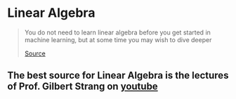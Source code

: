 # Linear Algebra

> You do not need to learn linear algebra before you get started in machine learning, but at some time you may wish to dive deeper 
> 
>  [Source](https://machinelearningmastery.com/linear-algebra-machine-learning/)

## The best source for Linear Algebra is the lectures of Prof. Gilbert Strang on [youtube](https://www.youtube.com/watch?v=QVKj3LADCnA&list=PL49CF3715CB9EF31D)


